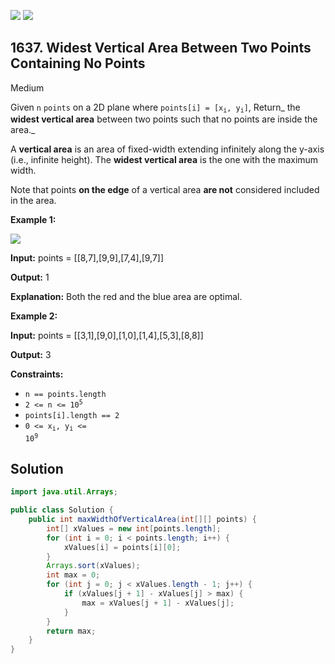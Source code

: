 [![](https://img.shields.io/github/stars/javadev/LeetCode-in-Java?label=Stars&style=flat-square)](https://github.com/javadev/LeetCode-in-Java)
[![](https://img.shields.io/github/forks/javadev/LeetCode-in-Java?label=Fork%20me%20on%20GitHub%20&style=flat-square)](https://github.com/javadev/LeetCode-in-Java/fork)

## 1637\. Widest Vertical Area Between Two Points Containing No Points

Medium

Given `n` `points` on a 2D plane where <code>points[i] = [x<sub>i</sub>, y<sub>i</sub>]</code>, Return_ the **widest vertical area** between two points such that no points are inside the area._

A **vertical area** is an area of fixed-width extending infinitely along the y-axis (i.e., infinite height). The **widest vertical area** is the one with the maximum width.

Note that points **on the edge** of a vertical area **are not** considered included in the area.

**Example 1:**

![](https://assets.leetcode.com/uploads/2020/09/19/points3.png)

**Input:** points = \[\[8,7],[9,9],[7,4],[9,7]]

**Output:** 1

**Explanation:** Both the red and the blue area are optimal.

**Example 2:**

**Input:** points = \[\[3,1],[9,0],[1,0],[1,4],[5,3],[8,8]]

**Output:** 3

**Constraints:**

*   `n == points.length`
*   <code>2 <= n <= 10<sup>5</sup></code>
*   `points[i].length == 2`
*   <code>0 <= x<sub>i</sub>, y<sub>i</sub> <= 10<sup>9</sup></code>

## Solution

```java
import java.util.Arrays;

public class Solution {
    public int maxWidthOfVerticalArea(int[][] points) {
        int[] xValues = new int[points.length];
        for (int i = 0; i < points.length; i++) {
            xValues[i] = points[i][0];
        }
        Arrays.sort(xValues);
        int max = 0;
        for (int j = 0; j < xValues.length - 1; j++) {
            if (xValues[j + 1] - xValues[j] > max) {
                max = xValues[j + 1] - xValues[j];
            }
        }
        return max;
    }
}
```